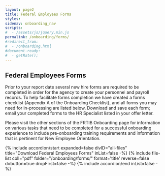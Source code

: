 ```yaml
---
layout: page2
title: Federal Employees Forms
styles:
sidenav: onboarding_nav
scripts:
#  - /assets/js/jquery.min.js
permalink: /onboarding/forms/
#redirect_from:
#  - /onboarding.html
#document-ready:
#  - getRate();
---
```


## Federal Employees Forms

Prior to your report date several new hire forms are required to be completed in order for the agency to create your personnel and payroll records. To help facilitate forms completion we have created a forms checklist (Appendix A of the Onboarding Checklist), and all forms you may need for in-processing are listed below. Download and save each form; email your completed forms to the HR Specialist listed in your offer letter.

Please visit the other sections of the FRTIB Onboarding page for information on various tasks that need to be completed for a successful onboarding experience to include pre-onboarding training requirements and information that is pertinent for New Employee Orientation.

<div class="usa-accordion">
{% include accordion/start expanded=false divID="all-files" title="Download Federal Employees Forms" inList=false -%}
{% include file-list coll="pdf" folder="/onboarding/forms/" format='title' reverse=false dobutton=true dropFirst=false -%}
{% include accordion/end  inList=false -%}
</div>


<!-- CONTENT END -->
